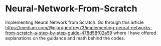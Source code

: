 # Neural-Network-From-Scratch
Implementing Neural Network from Scratch.
Go through this article https://medium.com/@njorogeofrey73/implementing-neural-networks-from-scratch-a-step-by-step-guide-478d58f02a59 where I have offered explanations on the guidance and math behind the codes.
